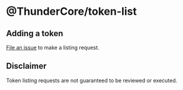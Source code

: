 # @ThunderCore/token-list

## Adding a token
[File an issue](https://github.com/thundercore/token-list/issues/new?) to make a listing request.

## Disclaimer
Token listing requests are not guaranteed to be reviewed or executed.